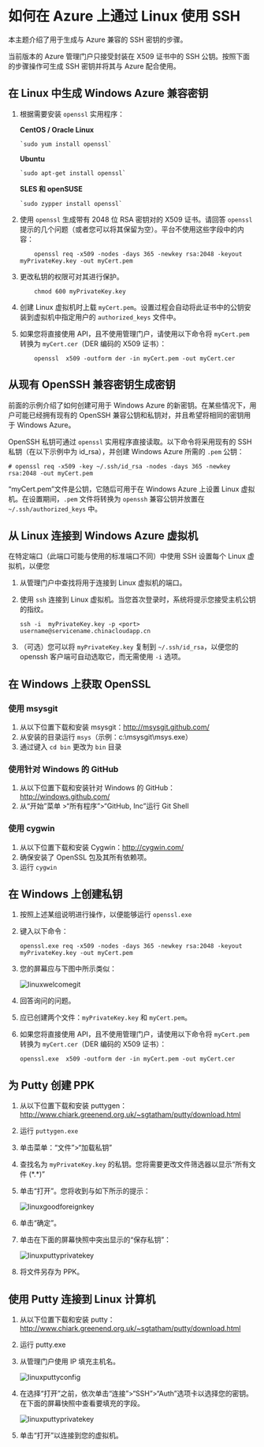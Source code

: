 <properties linkid="article" urlDisplayName="Use SSH" pageTitle="在 Azure 中使用 SSH 连接到 Linux 虚拟机" metaKeywords="Azure SSH keys Linux, Linux vm SSH" description="了解如何在 Azure 上通过 Linux 虚拟机生成和使用 SSH 密钥。" metaCanonical="" services="virtual-machines" documentationCenter="" title="如何在 Azure 上通过 Linux 使用 SSH" authors="" solutions="" manager="" editor="" />
<tags ms.service="virtual-machines"
    ms.date=""
    wacn.date=""
    />

# 如何在 Azure 上通过 Linux 使用 SSH

本主题介绍了用于生成与 Azure 兼容的 SSH 密钥的步骤。

当前版本的 Azure 管理门户只接受封装在 X509 证书中的 SSH 公钥。按照下面的步骤操作可生成 SSH 密钥并将其与 Azure 配合使用。

## 在 Linux 中生成 Windows Azure 兼容密钥

1.  根据需要安装 `openssl` 实用程序：

    **CentOS / Oracle Linux**

        `sudo yum install openssl`

    **Ubuntu**

        `sudo apt-get install openssl`

    **SLES 和 openSUSE**

        `sudo zypper install openssl`

2.  使用 `openssl` 生成带有 2048 位 RSA 密钥对的 X509 证书。请回答 `openssl` 提示的几个问题（或者您可以将其保留为空）。平台不使用这些字段中的内容：

            openssl req -x509 -nodes -days 365 -newkey rsa:2048 -keyout myPrivateKey.key -out myCert.pem

3.  更改私钥的权限可对其进行保护。

            chmod 600 myPrivateKey.key

4.  创建 Linux 虚拟机时上载 `myCert.pem`。设置过程会自动将此证书中的公钥安装到虚拟机中指定用户的 `authorized_keys` 文件中。

5.  如果您将直接使用 API，且不使用管理门户，请使用以下命令将 `myCert.pem` 转换为 `myCert.cer`（DER 编码的 X509 证书）：

            openssl  x509 -outform der -in myCert.pem -out myCert.cer

## 从现有 OpenSSH 兼容密钥生成密钥

前面的示例介绍了如何创建可用于 Windows Azure 的新密钥。在某些情况下，用户可能已经拥有现有的 OpenSSH 兼容公钥和私钥对，并且希望将相同的密钥用于 Windows Azure。

OpenSSH 私钥可通过 `openssl` 实用程序直接读取。以下命令将采用现有的 SSH 私钥（在以下示例中为 id\_rsa），并创建 Windows Azure 所需的 `.pem` 公钥：

    # openssl req -x509 -key ~/.ssh/id_rsa -nodes -days 365 -newkey rsa:2048 -out myCert.pem

“myCert.pem”文件是公钥，它随后可用于在 Windows Azure 上设置 Linux 虚拟机。在设置期间，`.pem` 文件将转换为 `openssh` 兼容公钥并放置在 `~/.ssh/authorized_keys` 中。

## 从 Linux 连接到 Windows Azure 虚拟机

在特定端口（此端口可能与使用的标准端口不同）中使用 SSH 设置每个 Linux 虚拟机，以便您

1.  从管理门户中查找将用于连接到 Linux 虚拟机的端口。
2.  使用 `ssh` 连接到 Linux 虚拟机。当您首次登录时，系统将提示您接受主机公钥的指纹。

        ssh -i  myPrivateKey.key -p <port> username@servicename.chinacloudapp.cn

3.  （可选）您可以将 `myPrivateKey.key` 复制到 `~/.ssh/id_rsa`，以便您的 openssh 客户端可自动选取它，而无需使用 `-i` 选项。

## 在 Windows 上获取 OpenSSL

### 使用 msysgit

1.  从以下位置下载和安装 msysgit：<http://msysgit.github.com/>
2.  从安装的目录运行 `msys`（示例：c:\\msysgit\\msys.exe）
3.  通过键入 `cd bin` 更改为 `bin` 目录

### 使用针对 Windows 的 GitHub

1.  从以下位置下载和安装针对 Windows 的 GitHub：<http://windows.github.com/>
2.  从“开始”菜单 \>“所有程序”\>“GitHub, Inc”运行 Git Shell

### 使用 cygwin

1.  从以下位置下载和安装 Cygwin：<http://cygwin.com/>
2.  确保安装了 OpenSSL 包及其所有依赖项。
3.  运行 `cygwin`

## 在 Windows 上创建私钥

1.  按照上述某组说明进行操作，以便能够运行 `openssl.exe`
2.  键入以下命令：

        openssl.exe req -x509 -nodes -days 365 -newkey rsa:2048 -keyout myPrivateKey.key -out myCert.pem

3.  您的屏幕应与下图中所示类似：

    ![linuxwelcomegit][linuxwelcomegit]

4.  回答询问的问题。
5.  应已创建两个文件：`myPrivateKey.key` 和 `myCert.pem`。
6.  如果您将直接使用 API，且不使用管理门户，请使用以下命令将 `myCert.pem` 转换为 `myCert.cer`（DER 编码的 X509 证书）：

        openssl.exe  x509 -outform der -in myCert.pem -out myCert.cer

## 为 Putty 创建 PPK

1.  从以下位置下载和安装 puttygen：<http://www.chiark.greenend.org.uk/~sgtatham/putty/download.html>
2.  运行 `puttygen.exe`
3.  单击菜单：“文件”\>“加载私钥”
4.  查找名为 `myPrivateKey.key` 的私钥。您将需要更改文件筛选器以显示“所有文件 (\*.\*)”
5.  单击“打开”。您将收到与如下所示的提示：

    ![linuxgoodforeignkey][linuxgoodforeignkey]

6.  单击“确定”。
7.  单击在下面的屏幕快照中突出显示的“保存私钥”：

    ![linuxputtyprivatekey][linuxputtyprivatekey]

8.  将文件另存为 PPK。

## 使用 Putty 连接到 Linux 计算机

1.  从以下位置下载和安装 putty：<http://www.chiark.greenend.org.uk/~sgtatham/putty/download.html>
2.  运行 putty.exe
3.  从管理门户使用 IP 填充主机名。

    ![linuxputtyconfig][linuxputtyconfig]

4.  在选择“打开”之前，依次单击“连接”\>“SSH”\>“Auth”选项卡以选择您的密钥。在下面的屏幕快照中查看要填充的字段。

    ![linuxputtyprivatekey][1]

5.  单击“打开”以连接到您的虚拟机。

  [linuxwelcomegit]: ./media/linux-use-ssh-key/linuxwelcomegit.png
  [linuxgoodforeignkey]: ./media/linux-use-ssh-key/linuxgoodforeignkey.png
  [linuxputtyprivatekey]: ./media/linux-use-ssh-key/linuxputtygenprivatekey.png
  [linuxputtyconfig]: ./media/linux-use-ssh-key/linuxputtyconfig.png
  [1]: ./media/linux-use-ssh-key/linuxputtyprivatekey.png
